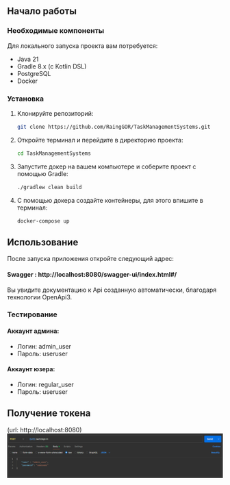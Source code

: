 
## Начало работы

### Необходимые компоненты

Для локального запуска проекта вам потребуется:

- Java 21
- Gradle 8.x (с Kotlin DSL)
- PostgreSQL
- Docker

### Установка

1. Клонируйте репозиторий:

   ```bash
   git clone https://github.com/RaingGOR/TaskManagementSystems.git
   ```

2. Откройте терминал и перейдите в директорию проекта:

   ```bash
   cd TaskManagementSystems
   ```
3. Запустите докер на вашем компьютере и соберите проект с помощью Gradle:

   ```bash
   ./gradlew clean build
   ```

4. С помощью докера создайте контейнеры, для этого впишите в терминал:

   ```bash
   docker-compose up
   ```
## Использование

После запуска приложения откройте следующий адрес:
#### Swagger : http://localhost:8080/swagger-ui/index.html#/
Вы увидите документацию к Api созданную автоматически, благодаря технологии OpenApi3.

### Тестирование
#### **Аккаунт админа:**
* Логин: admin_user 
* Пароль: useruser
#### **Аккаунт юзера:**
* Логин: regular_user
* Пароль: useruser
## Получение токена
(url: http://localhost:8080)
![img.png](img.png)
